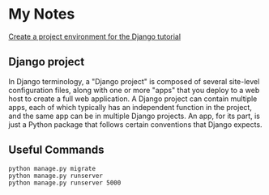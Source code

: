 # My Notes

[Create a project environment for the Django tutorial](https://code.visualstudio.com/docs/python/tutorial-django#_create-a-project-environment-for-the-django-tutorial)


## Django project
In Django terminology, a "Django project" is composed of several site-level configuration files, along with one or more "apps" that you deploy to a web host to create a full web application. A Django project can contain multiple apps, each of which typically has an independent function in the project, and the same app can be in multiple Django projects. An app, for its part, is just a Python package that follows certain conventions that Django expects.

## Useful Commands
```
python manage.py migrate
python manage.py runserver
python manage.py runserver 5000
```